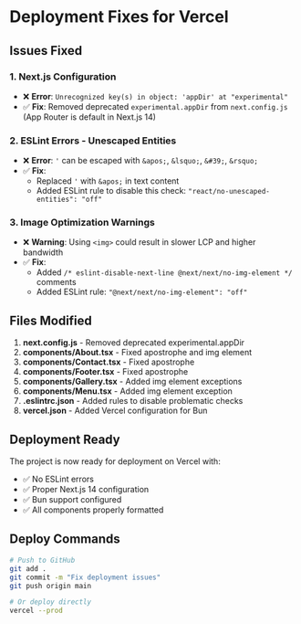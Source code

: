 # Deployment Fixes for Vercel

## Issues Fixed

### 1. Next.js Configuration
- ❌ **Error**: `Unrecognized key(s) in object: 'appDir' at "experimental"`
- ✅ **Fix**: Removed deprecated `experimental.appDir` from `next.config.js` (App Router is default in Next.js 14)

### 2. ESLint Errors - Unescaped Entities
- ❌ **Error**: `'` can be escaped with `&apos;`, `&lsquo;`, `&#39;`, `&rsquo;`
- ✅ **Fix**: 
  - Replaced `'` with `&apos;` in text content
  - Added ESLint rule to disable this check: `"react/no-unescaped-entities": "off"`

### 3. Image Optimization Warnings
- ❌ **Warning**: Using `<img>` could result in slower LCP and higher bandwidth
- ✅ **Fix**: 
  - Added `/* eslint-disable-next-line @next/next/no-img-element */` comments
  - Added ESLint rule: `"@next/next/no-img-element": "off"`

## Files Modified

1. **next.config.js** - Removed deprecated experimental.appDir
2. **components/About.tsx** - Fixed apostrophe and img element
3. **components/Contact.tsx** - Fixed apostrophe
4. **components/Footer.tsx** - Fixed apostrophe
5. **components/Gallery.tsx** - Added img element exceptions
6. **components/Menu.tsx** - Added img element exception
7. **.eslintrc.json** - Added rules to disable problematic checks
8. **vercel.json** - Added Vercel configuration for Bun

## Deployment Ready

The project is now ready for deployment on Vercel with:
- ✅ No ESLint errors
- ✅ Proper Next.js 14 configuration
- ✅ Bun support configured
- ✅ All components properly formatted

## Deploy Commands

```bash
# Push to GitHub
git add .
git commit -m "Fix deployment issues"
git push origin main

# Or deploy directly
vercel --prod
```